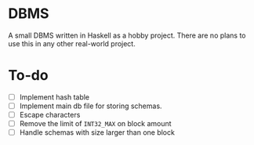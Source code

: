 # DBMS
A small DBMS written in Haskell as a hobby project. 
There are no plans to use this in any other real-world project.

# To-do
- [ ] Implement hash table
- [ ] Implement main db file for storing schemas. 
- [ ] Escape characters 
- [ ] Remove the limit of `INT32_MAX` on block amount
- [ ] Handle schemas with size larger than one block